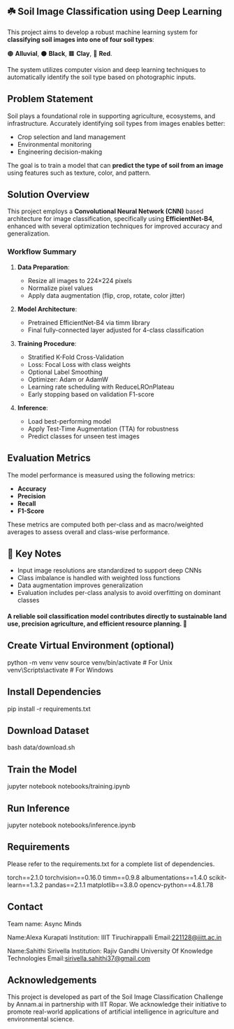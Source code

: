 ## ☘️ Soil Image Classification using Deep Learning

This project aims to develop a robust machine learning system for **classifying soil images into one of four soil types**:

🟤 **Alluvial**, 
⚫ **Black**, 
🟫 **Clay**,
🔴 **Red**.

The system utilizes computer vision and deep learning techniques to automatically identify the soil type based on photographic inputs.



##  Problem Statement

Soil plays a foundational role in supporting agriculture, ecosystems, and infrastructure. Accurately identifying soil types from images enables better:

*  Crop selection and land management
*  Environmental monitoring
*  Engineering decision-making

The goal is to train a model that can **predict the type of soil from an image** using features such as texture, color, and pattern.



##  Solution Overview

This project employs a **Convolutional Neural Network (CNN)** based architecture for image classification, specifically using **EfficientNet-B4**, enhanced with several optimization techniques for improved accuracy and generalization.

###  Workflow Summary

1. **Data Preparation**:

   * Resize all images to 224×224 pixels
   * Normalize pixel values
   * Apply data augmentation (flip, crop, rotate, color jitter)

2. **Model Architecture**:

   * Pretrained EfficientNet-B4 via timm library
   * Final fully-connected layer adjusted for 4-class classification

3. **Training Procedure**:

   * Stratified K-Fold Cross-Validation
   * Loss: Focal Loss with class weights
   * Optional Label Smoothing
   * Optimizer: Adam or AdamW
   * Learning rate scheduling with ReduceLROnPlateau
   * Early stopping based on validation F1-score

4. **Inference**:

   * Load best-performing model
   * Apply Test-Time Augmentation (TTA) for robustness
   * Predict classes for unseen test images



##  Evaluation Metrics

The model performance is measured using the following metrics:

*  **Accuracy**
*  **Precision**
*  **Recall**
*  **F1-Score**

These metrics are computed both per-class and as macro/weighted averages to assess overall and class-wise performance.



## 📌 Key Notes

* Input image resolutions are standardized to support deep CNNs
* Class imbalance is handled with weighted loss functions
* Data augmentation improves generalization
* Evaluation includes per-class analysis to avoid overfitting on dominant classes


#### A reliable soil classification model contributes directly to sustainable land use, precision agriculture, and efficient resource planning. 🌿


## Create Virtual Environment (optional)
python -m venv venv
source venv/bin/activate  # For Unix
venv\Scripts\activate     # For Windows

## Install Dependencies
pip install -r requirements.txt

## Download Dataset
bash data/download.sh

## Train the Model
jupyter notebook notebooks/training.ipynb

## Run Inference
jupyter notebook notebooks/inference.ipynb

## Requirements

Please refer to the requirements.txt for a complete list of dependencies.

torch==2.1.0
torchvision==0.16.0
timm==0.9.8
albumentations==1.4.0
scikit-learn==1.3.2
pandas==2.1.1
matplotlib==3.8.0
opencv-python==4.8.1.78

## Contact

Team name: Async Minds

Name:Alexa Kurapati
Institution: IIIT Tiruchirappalli
Email:221128@iiitt.ac.in

Name:Sahithi Sirivella
Institution: Rajiv Gandhi University Of Knowledge Technologies
Email:sirivella.sahithi37@gmail.com

## Acknowledgements

This project is developed as part of the Soil Image Classification Challenge by Annam.ai in partnership with IIT Ropar. We acknowledge their initiative to promote real-world applications of artificial intelligence in agriculture and environmental science.



